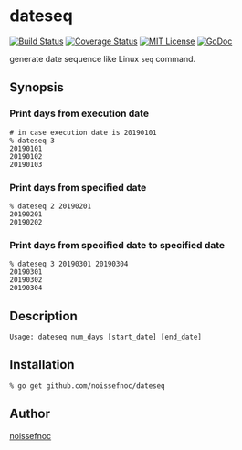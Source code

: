 dateseq
=======

[![Build Status](https://travis-ci.org/noissefnoc/dateseq.svg?branch=master)][travis]
[![Coverage Status](https://coveralls.io/repos/noissefnoc/dateseq/badge.svg?branch=master)][coveralls]
[![MIT License](http://img.shields.io/badge/license-MIT-blue.svg?style=flat-square)][license]
[![GoDoc](https://godoc.org/github.com/noissefnoc/dateseq?status.svg)][godoc]

[travis]: https://travis-ci.org/noissefnoc/dateseq
[coveralls]: https://coveralls.io/r/noissefnoc/dateseq?branch=master
[license]: https://github.com/noissefnoc/dateseq/blob/master/LICENSE
[godoc]: https://godoc.org/github.com/noissefnoc/dateseq

generate date sequence like Linux `seq` command.

## Synopsis

### Print days from execution date

```console
# in case execution date is 20190101
% dateseq 3
20190101
20190102
20190103
```

### Print days from specified date

```console
% dateseq 2 20190201
20190201
20190202
```

### Print days from specified date to specified date

```console
% dateseq 3 20190301 20190304
20190301
20190302
20190304
```

## Description

```
Usage: dateseq num_days [start_date] [end_date]
```

## Installation

```console
% go get github.com/noissefnoc/dateseq
```

## Author

[noissefnoc](https://github.com/noissefnoc)

